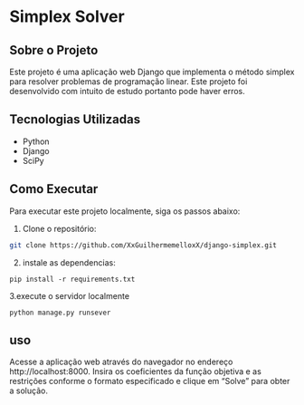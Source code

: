 # Simplex Solver

## Sobre o Projeto
Este projeto é uma aplicação web Django que implementa o método simplex para resolver problemas de programação linear. Este projeto foi desenvolvido com intuito de estudo portanto pode haver erros.

## Tecnologias Utilizadas
- Python
- Django
- SciPy

## Como Executar
Para executar este projeto localmente, siga os passos abaixo:

1. Clone o repositório:
```bash
git clone https://github.com/XxGuilhermemelloxX/django-simplex.git
```
2. instale as dependencias:
```
pip install -r requirements.txt
```
3.execute o servidor localmente
```
python manage.py runsever
```
## uso
Acesse a aplicação web através do navegador no endereço http://localhost:8000. Insira os coeficientes da função objetiva e as restrições conforme o formato especificado e clique em “Solve” para obter a solução.
